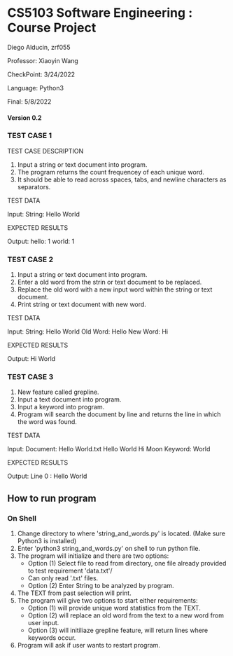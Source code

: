 # CS5103 Software Engineering : Course Project
Diego Alducin, zrf055

Professor: Xiaoyin Wang

CheckPoint: 3/24/2022

Language: Python3

Final: 5/8/2022

#### Version 0.2

### TEST CASE 1

TEST CASE DESCRIPTION
1. Input a string or text document into program.
2. The program returns the count frequencey of each unique word.
3. It should be able to read across spaces, tabs, and newline characters as separators.

TEST DATA

Input: 
String:	Hello World

EXPECTED RESULTS

Output: 
		hello: 1
		world: 1

### TEST CASE 2
1. Input a string or text document into program.
2. Enter a old word from the strin or text document to be replaced.
3. Replace the old word with a new input word within the string or text document.
4. Print string or text document with new word.

TEST DATA

Input: 
String: 	Hello World
Old Word:	Hello
New Word:	Hi

EXPECTED RESULTS

Output:
		Hi World

### TEST CASE 3
1. New feature called grepline.
2. Input a text document into program.
3. Input a keyword into program.
4. Program will search the document by line and returns the line in which the word was found.

TEST DATA

Input:
Document:	Hello World.txt
		Hello World
		Hi Moon
Keyword:	World

EXPECTED RESULTS

Output:
	Line 0 : Hello World
## How to run program
### On Shell
1. Change directory to where 'string_and_words.py' is located. (Make sure Python3 is installed)
2. Enter 'python3 string_and_words.py' on shell to run python file.
3. The program will initialize and there are two options:
   - Option (1) Select file to read from directory, one file already provided to test requirement 'data.txt'/
   - Can only read '.txt' files.
   - Option (2) Enter String to be analyzed by program.
4. The TEXT from past selection will print.
5. The program will give two options to start either requirements:
   - Option (1) will provide unique word statistics from the TEXT.
   - Option (2) will replace an old word from the text to a new word from user input.
   - Option (3) will initiliaze grepline feature, will return lines where keywords occur.
6. Program will ask if user wants to restart program.
